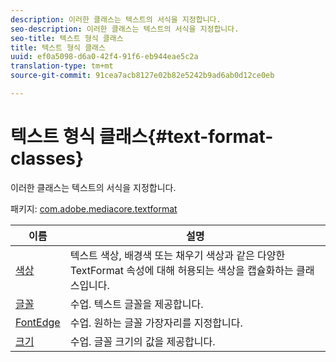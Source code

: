 ```yaml
---
description: 이러한 클래스는 텍스트의 서식을 지정합니다.
seo-description: 이러한 클래스는 텍스트의 서식을 지정합니다.
seo-title: 텍스트 형식 클래스
title: 텍스트 형식 클래스
uuid: ef0a5098-d6a0-42f4-91f6-eb944eae5c2a
translation-type: tm+mt
source-git-commit: 91cea7acb8127e02b82e5242b9ad6ab0d12ce0eb

---
```



# 텍스트 형식 클래스{#text-format-classes}

이러한 클래스는 텍스트의 서식을 지정합니다.

패키지: [com.adobe.mediacore.textformat](https://help.adobe.com/en_US/primetime/api/psdk/asdoc-dhls_1.4/com/adobe/mediacore/textformat/package-detail.html)

| 이름 | 설명 |
|---|---|
| [색상](https://help.adobe.com/en_US/primetime/api/psdk/asdoc-dhls_1.4/com/adobe/mediacore/textformat/Color.html) | 텍스트 색상, 배경색 또는 채우기 색상과 같은 다양한 TextFormat 속성에 대해 허용되는 색상을 캡슐화하는 클래스입니다. |
| [글꼴](https://help.adobe.com/en_US/primetime/api/psdk/asdoc-dhls_1.4/com/adobe/mediacore/textformat/Font.html) | 수업. 텍스트 글꼴을 제공합니다. |
| [FontEdge](https://help.adobe.com/en_US/primetime/api/psdk/asdoc-dhls_1.4/com/adobe/mediacore/textformat/FontEdge.html) | 수업. 원하는 글꼴 가장자리를 지정합니다. |
| [크기](https://help.adobe.com/en_US/primetime/api/psdk/asdoc-dhls_1.4/com/adobe/mediacore/textformat/Size.html) | 수업. 글꼴 크기의 값을 제공합니다. |

